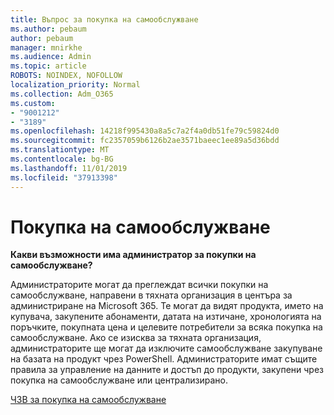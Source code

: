```yaml
---
title: Въпрос за покупка на самообслужване
ms.author: pebaum
author: pebaum
manager: mnirkhe
ms.audience: Admin
ms.topic: article
ROBOTS: NOINDEX, NOFOLLOW
localization_priority: Normal
ms.collection: Adm_O365
ms.custom:
- "9001212"
- "3189"
ms.openlocfilehash: 14218f995430a8a5c7a2f4a0db51fe79c59824d0
ms.sourcegitcommit: fc2357059b6126b2ae3571baeec1ee89a5d36bdd
ms.translationtype: MT
ms.contentlocale: bg-BG
ms.lasthandoff: 11/01/2019
ms.locfileid: "37913398"
---
```

# <a name="self-service-purchase"></a>Покупка на самообслужване

**Какви възможности има администратор за покупки на самообслужване?**

Администраторите могат да преглеждат всички покупки на самообслужване, направени в тяхната организация в центъра за администриране на Microsoft 365. Те могат да видят продукта, името на купувача, закупените абонаменти, датата на изтичане, хронологията на поръчките, покупната цена и целевите потребители за всяка покупка на самообслужване.  Ако се изисква за тяхната организация, администраторите ще могат да изключите самообслужване закупуване на базата на продукт чрез PowerShell.  Администраторите имат същите правила за управление на данните и достъп до продукти, закупени чрез покупка на самообслужване или централизирано.

[ЧЗВ за покупка на самообслужване](https://aka.ms/self-service-purchase-faq)

